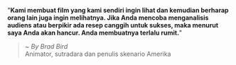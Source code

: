 "**Kami membuat film yang kami sendiri ingin lihat dan kemudian berharap orang lain juga ingin melihatnya. Jika Anda mencoba menganalisis audiens atau berpikir ada resep canggih untuk sukses, maka menurut saya Anda akan hancur. Anda membuatnya terlalu rumit.**"

> ~ _By Brad Bird_  
Animator, sutradara dan penulis skenario Amerika
